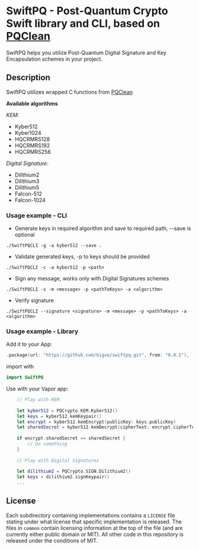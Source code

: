 # SwiftPQ - Post-Quantum Crypto Swift library and CLI, based on [PQClean](https://github.com/PQClean/PQClean)

SwiftPQ helps you utilize Post-Quantum Digital Signature and Key Encapsulation schemes in your project.

## Description

SwiftPQ utilizes wrapped C functions from [PQClean](https://github.com/PQClean/PQClean)

**Available algorithms**

*KEM:*
* Kyber512
* Kyber1024
* HQCRMRS128
* HQCRMRS192
* HQCRMRS256

*Digital Signature:*
* Dilithium2
* Dilithium3
* Dilithium5
* Falcon-512
* Falcon-1024

### Usage example - CLI

- Generate keys in required algorithm and save to required path, --save <path> is optional
```
./SwiftPQCLI -g -a kyber512 --save .
```

- Validate generated keys, -p <path> to keys should be provided
```
./SwiftPQCLI -c -a kyber512 -p <path>
```

- Sign any message, works only with Digital Signatures schemes
```
./SwiftPQCLI -s -m <message> -p <pathToKeys> -a <algorithm>
```

- Verify signature 
```
./SwiftPQCLI --signature <signature> -m <message> -p <pathToKeys> -a <algorithm>
```

### Usage example - Library

Add it to your App:

```swift
.package(url: "https://github.com/bigvo/swiftpq.git", from: "0.0.1"),
```

import with

```swift
import SwiftPQ
```

Use with your Vapor app:

```swift
    // Play with KEM
    
    let kyber512 = PQCrypto.KEM.Kyber512()
    let keys = kyber512.kemKeypair()
    let encrypt = kyber512.kemEncrypt(publicKey: keys.publicKey)
    let sharedSecret = kyber512.kemDecrypt(cipherText: encrypt.cipherText, secretKey: keys.secretKey)
    
    if encrypt.sharedSecret == sharedSecret {
        // Do something
    }
    
    // Play with Digital Signatures
    
    let dilithium2 = PQCrypto.SIGN.Dilithium2()
    let keys = dilithium2.signKeypair()
    ...
```

## License
Each subdirectory containing implementations contains a `LICENSE` file stating under what license that specific implementation is released.
The files in `common` contain licensing information at the top of the file (and are currently either public domain or MIT).
All other code in this repository is released under the conditions of MIT.
